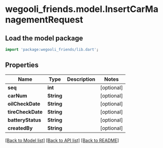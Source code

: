 # wegooli_friends.model.InsertCarManagementRequest

## Load the model package

```dart
import 'package:wegooli_friends/lib.dart';
```

## Properties

| Name              | Type       | Description | Notes      |
| ----------------- | ---------- | ----------- | ---------- |
| **seq**           | **int**    |             | [optional] |
| **carNum**        | **String** |             | [optional] |
| **oilCheckDate**  | **String** |             | [optional] |
| **tireCheckDate** | **String** |             | [optional] |
| **batteryStatus** | **String** |             | [optional] |
| **createdBy**     | **String** |             | [optional] |

[[Back to Model list]](../README.md#documentation-for-models)
[[Back to API list]](../README.md#documentation-for-api-endpoints)
[[Back to README]](../README.md)
